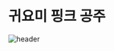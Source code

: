 # 귀요미 핑크 공주

![header](https://capsule-render.vercel.app/api?type=HEUHENG&color=auto&height=300&section=header&text=cutypinkprincess%20render&fontSize=90)
